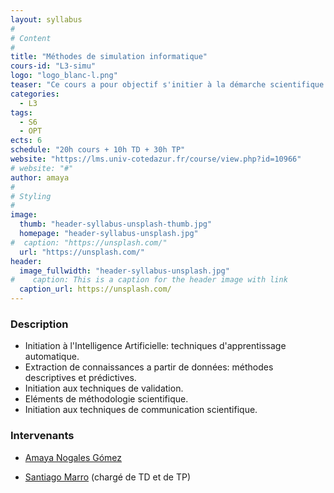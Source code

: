 ```yaml
---
layout: syllabus
#
# Content
#
title: "Méthodes de simulation informatique"
cours-id: "L3-simu"
logo: "logo_blanc-l.png"
teaser: "Ce cours a pour objectif s'initier à la démarche scientifique: expliquer, prevoir et valider l'étude d'un phénomène à l'aide d'un base de données. Savoir présenter un problème, discuter les approches de résolution possibles, défendre des conclusions devant des pairs, et réciproquement savoir évaluer les résultats d'autres études sur des sujets connexes."
categories:
  - L3
tags:
  - S6
  - OPT
ects: 6
schedule: "20h cours + 10h TD + 30h TP"
website: "https://lms.univ-cotedazur.fr/course/view.php?id=10966"
# website: "#"
author: amaya
#
# Styling
#
image:
  thumb: "header-syllabus-unsplash-thumb.jpg"
  homepage: "header-syllabus-unsplash.jpg"
#  caption: "https://unsplash.com/"
  url: "https://unsplash.com/"
header:
  image_fullwidth: "header-syllabus-unsplash.jpg"
#    caption: This is a caption for the header image with link
  caption_url: https://unsplash.com/
---
```


###  Description ###


- Initiation à l'Intelligence Artificielle: techniques d'apprentissage automatique.
- Extraction de connaissances a partir de données: méthodes descriptives et prédictives.
- Initiation aux techniques de validation.
- Eléments de méthodologie scientifique.
- Initiation aux techniques de communication scientifique.

### Intervenants ###

- [Amaya Nogales Gómez](mailto:amaya.nogales-gomez@univ-cotedazur.fr)

- [Santiago Marro](mailto:santiago.marro@inria.fr) (chargé de TD et de TP)
